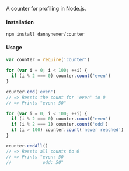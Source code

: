 A counter for profiling in Node.js.

#### Installation
```shell
npm install dannynemer/counter
```

#### Usage
```js
var counter = require('counter')

for (var i = 0; i < 100; ++i) {
  if (i % 2 === 0) counter.count('even')
}

counter.end('even')
// => Resets the count for 'even' to 0
// => Prints "even: 50"

for (var i = 0; i < 100; ++i) {
  if (i % 2 === 0) counter.count('even')
  if (i % 2 === 1) counter.count('odd')
  if (i > 100) counter.count('never reached')
}

counter.endAll()
// => Resets all counts to 0
// => Prints "even: 50
//            odd: 50"
```